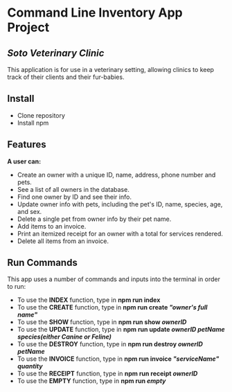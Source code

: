 # Command Line Inventory App Project
## _Soto Veterinary Clinic_

This application is for use in a veterinary setting, allowing clinics to keep track of their clients and their fur-babies.

## Install
- Clone repository
- Install npm 

## Features
__A user can:__
- Create an owner with a unique ID, name, address, phone number and pets.
- See a list of all owners in the database.
- Find one owner by ID and see their info.
- Update owner info with pets, including the pet's ID, name, species, age, and sex.
- Delete a single pet from owner info by their pet name.
- Add items to an invoice.
- Print an itemized receipt for an owner with a total for services rendered.
- Delete all items from an invoice.

## Run Commands

This app uses a number of commands and inputs into the terminal in order to run:

- To use the __INDEX__ function, type in __npm run index__
- To use the __CREATE__ function, type in **npm run create _"owner's full name"_**
- To use the __SHOW__ function, type in **npm run show _ownerID_**
- To use the __UPDATE__ function, type in **npm run update _ownerID petName species(either Canine or Feline)_**
- To use the __DESTROY__ function, type in **npm run destroy _ownerID petName_**
- To use the __INVOICE__ function, type in **npm run invoice _"serviceName" quantity_**
- To use the __RECEIPT__ function, type in **npm run receipt _ownerID_**
- To use the __EMPTY__ function, type in **npm run _empty_**